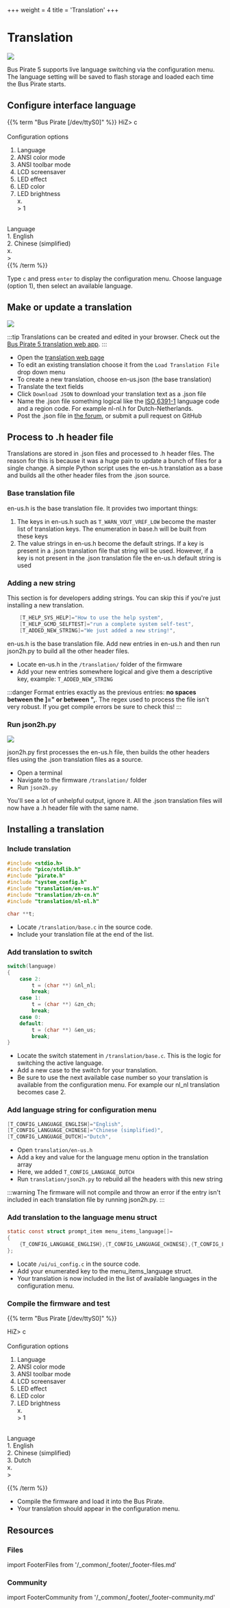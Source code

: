 +++
weight = 4
title = 'Translation'
+++


# Translation

![](./img/translate.png)

Bus Pirate 5 supports live language switching via the configuration menu. The language setting will be saved to flash storage and loaded each time the Bus Pirate starts.


## Configure interface language

{{% term "Bus Pirate [/dev/ttyS0]" %}}
<span className="bp-prompt">HiZ></span> c<br/>
<span className="bp-info"></span><br/>
<span className="bp-info">Configuration options</span><br/>
 1. <span className="bp-info">Language</span><br/>
 2. <span className="bp-info">ANSI color mode</span><br/>
 3. <span className="bp-info">ANSI toolbar mode</span><br/>
 4. <span className="bp-info">LCD screensaver</span><br/>
 5. <span className="bp-info">LED effect</span><br/>
 6. <span className="bp-info">LED color</span><br/>
 7. <span className="bp-info">LED brightness</span><br/>
 x. <span className="bp-info"></span><br/>
<span className="bp-prompt"> ></span> 1<br/>
<br/>
<span className="bp-info">Language</span><br/>
 1. <span className="bp-info">English</span><br/>
 2. <span className="bp-info">Chinese (simplified)</span><br/>
 x. <span className="bp-info"></span><br/>
<span className="bp-prompt"> ></span> <br/>
{{% /term %}}

Type ```c``` and press ```enter``` to display the configuration menu. Choose language (option 1), then select an available language.


## Make or update a translation

![](./img/webtranslate.png)


:::tip
Translations can be created and edited in your browser. Check out the [Bus Pirate 5 translation web app](pathname:///translate.html).
:::

- Open the [translation web page](pathname:///translate.html)
- To edit an existing translation choose it from the ```Load Translation File``` drop down menu
- To create a new translation, choose en-us.json (the base translation)
- Translate the text fields
- Click ```Download JSON``` to download your translation text as a .json file
- Name the .json file something logical like the [ISO 6391-1](https://en.wikipedia.org/wiki/List_of_ISO_639-1_codes) language code and a region code. For example nl-nl.h for Dutch-Netherlands.
- Post the .json file in [the forum](https://forum.buspirate.com), or submit a pull request on GitHub

## Process to .h header file

Translations are stored in .json files and processed to .h header files. The reason for this is because it was a huge pain to update a bunch of files for a single change. A simple Python script uses the en-us.h translation as a base and builds all the other header files from the .json source.

### Base translation file
en-us.h is the base translation file. It provides two important things:
1. The keys in en-us.h such as ```T_WARN_VOUT_VREF_LOW``` become the master list of translation keys. The enumeration in base.h will be built from these keys
2. The value strings in en-us.h become the default strings. If a key is present in a .json translation file that string will be used. However, if a key is not present in the .json translation file the en-us.h default string is used

### Adding a new string 
This section is for developers adding strings. You can skip this if you're just installing a new translation. 

```c
	[T_HELP_SYS_HELP]="How to use the help system",
	[T_HELP_GCMD_SELFTEST]="run a complete system self-test",
    [T_ADDED_NEW_STRING]="We just added a new string!",
```
en-us.h is the base translation file. Add new entries in en-us.h and then run json2h.py to build all the other header files.
- Locate en-us.h in the ```/translation/``` folder of the firmware
- Add your new entries somewhere logical and give them a descriptive key, example: ```T_ADDED_NEW_STRING```

:::danger
Format entries exactly as the previous entries: **no spaces between the ]=" or between ",**. The regex used to process the file isn't very robust. If you get compile errors be sure to check this!
:::

### Run json2h.py
![](./img/json2h.png)

json2h.py first processes the en-us.h file, then builds the other headers files using the .json translation files as a source.
- Open a terminal
- Navigate to the firmware ```/translation/``` folder
- Run ```json2h.py```

You'll see a lot of unhelpful output, ignore it. All the .json translation files will now have a .h header file with the same name. 

## Installing a translation

### Include translation
```c
#include <stdio.h>
#include "pico/stdlib.h"
#include "pirate.h"
#include "system_config.h"
#include "translation/en-us.h"
#include "translation/zh-cn.h"
#include "translation/nl-nl.h"

char **t;
```
- Locate ```/translation/base.c``` in the source code.
- Include your translation file at the end of the list.

### Add translation to switch
```c 
switch(language)
{
    case 2:
        t = (char **) &nl_nl;
        break;       
    case 1:
        t = (char **) &zn_ch;
        break;
    case 0:
    default:
        t = (char **) &en_us;
        break;
}
```
- Locate the switch statement in ```/translation/base.c```. This is the logic for switching the active language.
- Add a new case to the switch for your translation.  
- Be sure to use the next available case number so your translation is available from the configuration menu. For example our nl_nl translation becomes case 2.

### Add language string for configuration menu
```c 
[T_CONFIG_LANGUAGE_ENGLISH]="English",
[T_CONFIG_LANGUAGE_CHINESE]="Chinese (simplified)",
[T_CONFIG_LANGUAGE_DUTCH]="Dutch",
```
- Open ```translation/en-us.h```
- Add a key and value for the language menu option in the translation array
- Here, we added ```T_CONFIG_LANGUAGE_DUTCH```
- Run ```translation/json2h.py``` to rebuild all the headers with this new string 

:::warning
The firmware will not compile and throw an error if the entry isn't included in each translation file by running json2h.py.
:::

### Add translation to the language menu struct

```c 
static const struct prompt_item menu_items_language[]=
{
    {T_CONFIG_LANGUAGE_ENGLISH},{T_CONFIG_LANGUAGE_CHINESE},{T_CONFIG_LANGUAGE_DUTCH}
};
```
- Locate ```/ui/ui_config.c``` in the source code.
- Add your enumerated key to the menu_items_language struct. 
- Your translation is now included in the list of available languages in the configuration menu.

### Compile the firmware and test

{{% term "Bus Pirate [/dev/ttyS0]" %}}

<span className="bp-prompt">HiZ></span> c<br/>
<span className="bp-info"><br/>
<span className="bp-info">Configuration options</span></span><br/>
 1. <span className="bp-info">Language</span><br/>
 2. <span className="bp-info">ANSI color mode</span><br/>
 3. <span className="bp-info">ANSI toolbar mode</span><br/>
 4. <span className="bp-info">LCD screensaver</span><br/>
 5. <span className="bp-info">LED effect</span><br/>
 6. <span className="bp-info">LED color</span><br/>
 7. <span className="bp-info">LED brightness</span><br/>
 x. <span className="bp-info"></span><br/>
<span className="bp-prompt"> ></span> 1<br/>
<br/>
<span className="bp-info">Language</span><br/>
 1. <span className="bp-info">English</span><br/>
 2. <span className="bp-info">Chinese (simplified)</span><br/>
 3. <span className="bp-info">Dutch</span><br/>
 x. <span className="bp-info"></span><br/>
<span className="bp-prompt"> ></span> <br/>

{{% /term %}}

- Compile the firmware and load it into the Bus Pirate.
- Your translation should appear in the configuration menu.

## Resources

### Files
import FooterFiles from '/_common/_footer/_footer-files.md'

<FooterFiles/>

### Community
import FooterCommunity from '/_common/_footer/_footer-community.md'

<FooterCommunity/>